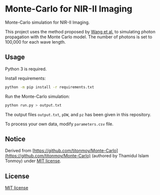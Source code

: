 # Monte-Carlo for NIR-II Imaging

Monte-Carlo simulation for NIR-II Imaging.

This project uses the method proposed by [Wang et al.](https://doi.org/10.1016/0169-2607(95)01640-F) to simulating photon propagation with the Monte Carlo model. The number of photons is set to 100,000 for each wave length.

## Usage

Python 3 is required.

Install requirements:

```sh
python -m pip install -r requirements.txt
```

Run the Monte-Carlo simulation:

```sh
python run.py > output.txt
```

The output files `output.txt`, `pDW`, and `pz` has been given in this repository.

To process your own data, modify `parameters.csv` file.

## Notice

Derived from [https://github.com/titonmoy/Monte-Carlo](https://github.com/titonmoy/Monte-Carlo) (authored by Thamidul Islam Tonmoy) under [MIT license](LICENSE).

## License

[MIT license](LICENSE)
